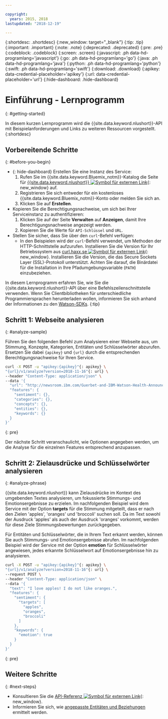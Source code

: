 ```yaml
---

copyright:
  years: 2015, 2018
lastupdated: "2018-12-19"

---
```


{:shortdesc: .shortdesc}
{:new_window: target="_blank"}
{:tip: .tip}
{:important: .important}
{:note: .note}
{:deprecated: .deprecated}
{:pre: .pre}
{:codeblock: .codeblock}
{:screen: .screen}
{:javascript: .ph data-hd-programlang='javascript'}
{:go: .ph data-hd-programlang='go'}
{:java: .ph data-hd-programlang='java'}
{:python: .ph data-hd-programlang='python'}
{:swift: .ph data-hd-programlang='swift'}
{:download: .download}
{:apikey: data-credential-placeholder='apikey'}
{:url: data-credential-placeholder='url'}
{:hide-dashboard: .hide-dashboard}

# Einführung - Lernprogramm
{: #getting-started}

In diesem kurzen Lernprogramm wird die {{site.data.keyword.nlushort}}-API mit Beispielanforderungen und Links zu weiteren Ressourcen vorgestellt.
{:shortdesc}

## Vorbereitende Schritte
{: #before-you-begin}

- {: hide-dashboard} Erstellen Sie eine Instanz des Service:
    1.  Rufen Sie im {{site.data.keyword.Bluemix_notm}}-Katalog die Seite für [{{site.data.keyword.nlushort}} ![Symbol für externen Link](../../icons/launch-glyph.svg "Symbol für externen Link")](https://{DomainName}/catalog/services/natural-language-understanding){: new_window} auf.
    2.  Registrieren Sie sich entweder für ein kostenloses {{site.data.keyword.Bluemix_notm}}-Konto oder melden Sie sich an.
    3.  Klicken Sie auf **Erstellen**.
- Kopieren Sie die Berechtigungsnachweise, um sich bei Ihrer Serviceinstanz zu authentifizieren:
    1.  Klicken Sie auf der Seite **Verwalten** auf **Anzeigen**, damit Ihre Berechtigungsnachweise angezeigt werden.
    2.  Kopieren Sie die Werte für `API-Schlüssel` und `URL`.
- Stellen Sie sicher, dass Sie über den `curl`-Befehl verfügen:
    - In den Beispielen wird der `curl`-Befehl verwendet, um Methoden der HTTP-Schnittstelle aufzurufen. Installieren Sie die Version für Ihr Betriebssystem aus [curl.haxx.se ![Symbol für externen Link](../../icons/launch-glyph.svg "Symbol für externen Link")](https://curl.haxx.se/){: new_window}. Installieren Sie die Version, die das Secure Sockets Layer (SSL)-Protokoll unterstützt. Achten Sie darauf, die Binärdatei für die Installation in Ihre Pfadumgebungsvariable (`PATH`) einzubeziehen.

In diesem Lernprogramm erfahren Sie, wie Sie die {{site.data.keyword.nlushort}}-API über eine Befehlszeilenschnittstelle verwenden. Wenn Sie Clientbibliotheken für unterschiedliche Programmiersprachen herunterladen wollen, informieren Sie sich anhand der Informationen zu den [Watson-SDKs](/docs/services/natural-language-understanding?topic=watson-using-sdks#using-sdks).
{:tip}

## Schritt 1: Webseite analysieren
{: #analyze-sample}

Führen Sie den folgenden Befehl zum Analysieren einer Webseite aus, um Stimmung, Konzepte, Kategorien, Entitäten und Schlüsselwörter abzurufen. <span class="hide-dashboard">Ersetzen Sie dabei `{apikey}` und `{url}` durch die entsprechenden Berechtigungsnachweise für Ihren Service.</span>

```bash
curl -X POST -u "apikey:{apikey}"{: apikey} \
"{url}/v1/analyze?version=2018-11-16"{: url} \
--header "Content-Type: application/json" \
--data '{
  "url": "http://newsroom.ibm.com/Guerbet-and-IBM-Watson-Health-Announce-Strategic-Partnership-for-Artificial-Intelligence-in-Medical-Imaging-Liver",
  "features": {
    "sentiment": {},
    "categories": {},
    "concepts": {},
    "entities": {},
    "keywords": {}
  }
}'
```
{: pre}

Der nächste Schritt veranschaulicht, wie Optionen angegeben werden, um die Analyse für die einzelnen Features entsprechend anzupassen.

## Schritt 2: Zielausdrücke und Schlüsselwörter analysieren
{: #analyze-phrase}

{{site.data.keyword.nlushort}} kann Zielausdrücke im Kontext des umgebenden Textes analysieren, um fokussierte Stimmungs- und Emotionsergebnisse zu erzielen. Im nachfolgenden Beispiel wird dem Service mit der Option **targets** für die Stimmung mitgeteilt, dass er nach den Zielen 'apples', 'oranges' und 'broccoli' suchen soll. Da im Text sowohl der Ausdruck 'apples' als auch der Ausdruck 'oranges' vorkommt, werden für diese Ziele Stimmungsbewertungen zurückgegeben.

Für Entitäten und Schlüsselwörter, die in Ihrem Text erkannt werden, können Sie auch Stimmungs- und Emotionsergebnisse abrufen. Im nachfolgenden Beispiel wird der Service mit der Option **emotion** für Schlüsselwörter angewiesen, jedes erkannte Schlüsselwort auf Emotionsergebnisse hin zu analysieren.

```bash
curl -X POST -u "apikey:{apikey}"{: apikey} \
"{url}/v1/analyze?version=2018-11-16"{: url} \
--request POST \
--header "Content-Type: application/json" \
--data '{
  "text": "I love apples! I do not like oranges.",
  "features": {
    "sentiment": {
      "targets": [
        "apples",
        "oranges",
        "broccoli"
      ]
    },
    "keywords": {
      "emotion": true
    }
  }
}'
```
{: pre}

## Weitere Schritte
{: #next-steps}

- Konsultieren Sie die [API-Referenz ![Symbol für externen Link](../../icons/launch-glyph.svg "Symbol für externen Link")](https://{DomainName}/apidocs/natural-language-understanding){: new_window}.
- Informieren Sie sich, wie [angepasste Entitäten und Beziehungen](/docs/services/natural-language-understanding?topic=natural-language-understanding-customizing) ermittelt werden.
